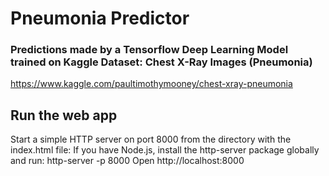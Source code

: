 # Pneumonia Predictor
### Predictions made by a Tensorflow Deep Learning Model trained on Kaggle Dataset: Chest X-Ray Images (Pneumonia)
https://www.kaggle.com/paultimothymooney/chest-xray-pneumonia

## Run the web app
Start a simple HTTP server on port 8000 from the directory with the index.html file:
If you have Node.js, install the http-server package globally and run:
http-server -p 8000
Open http://localhost:8000
